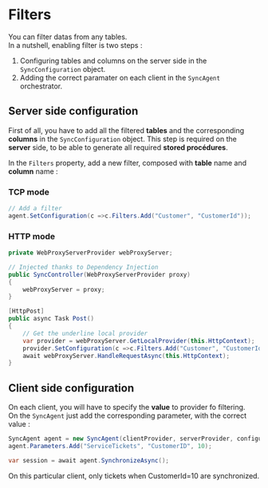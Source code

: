 # Filters

You can filter datas from any tables.  
In a nutshell, enabling filter is two steps :
1. Configuring tables and columns on the server side in the `SyncConfiguration` object.
2. Adding the correct paramater on each client in the `SyncAgent` orchestrator.

## Server side configuration

First of all, you have to add all the filtered **tables** and the corresponding **columns** in the `SyncConfiguration` object.
This step is required on the **server** side, to be able to generate all required **stored procédures**.  

In the `Filters` property, add a new filter, composed with **table** name and **column** name :  
### TCP mode

``` cs
// Add a filter
agent.SetConfiguration(c =>c.Filters.Add("Customer", "CustomerId"));

```

### HTTP mode

``` cs
private WebProxyServerProvider webProxyServer;

// Injected thanks to Dependency Injection
public SyncController(WebProxyServerProvider proxy)
{
    webProxyServer = proxy;
}

[HttpPost]
public async Task Post()
{
    // Get the underline local provider
    var provider = webProxyServer.GetLocalProvider(this.HttpContext);
    provider.SetConfiguration(c =>c.Filters.Add("Customer", "CustomerId"));
    await webProxyServer.HandleRequestAsync(this.HttpContext);
}

```

## Client side configuration

On each client, you will have to specify the **value** to provider fo filtering.  
On the `SyncAgent` just add the corresponding parameter, with the correct value :  

``` cs
SyncAgent agent = new SyncAgent(clientProvider, serverProvider, configuration);
agent.Parameters.Add("ServiceTickets", "CustomerID", 10);

var session = await agent.SynchronizeAsync();
```

On this particular client, only tickets when CustomerId=10 are synchronized. 
